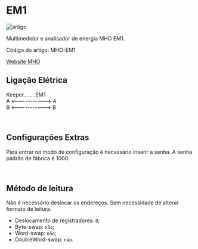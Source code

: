 # EM1


![artigo](https://mhoeng.com/mho-em1.png)

Multimedidor e analisador de energia MHO EM1.

Código do artigo: MHO-EM1

[Website MHO](https://mhoeng.com/mho-em1)


## Ligação Elétrica

Keeper........EM1 <br/>
A <-----------> A <br/>
B <-----------> B

<br/>


## Configurações Extras
Para entrar no modo de configuração é necessário inserir a senha. A senha padrão de fábrica é 1000.

<br/>

## Método de leitura
Não é necessário deslocar os endereços. Sem necessidade de alterar formato de leitura.
- Deslocamento de registradores: `0`;
- Byte-swap: `não`;
- Word-swap: `não`;
- DoubleWord-swap: `não`.